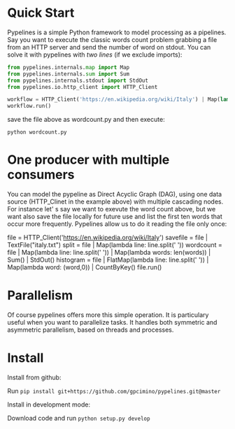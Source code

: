 Quick Start
===========

Pypelines is a simple Python framework to model processing as a pipelines. 
Say you want to execute the classic words count problem grabbing a file from an HTTP server and send the number of word on stdout. 
You can solve it with pypelines with *two lines* (if we exclude imports):


```python
from pypelines.internals.map import Map
from pypelines.internals.sum import Sum
from pypelines.internals.stdout import StdOut
from pypelines.io.http_client import HTTP_Client

workflow = HTTP_Client('https://en.wikipedia.org/wiki/Italy') | Map(lambda line: line.split(' ')) | Map(lambda words: len(words))  | Sum() | StdOut()
workflow.run()
```

save the file above as wordcount.py and then execute:

`python wordcount.py`

One producer with multiple consumers
====================================
You can model the pypeline as Direct Acyclic Graph (DAG), using one data source (HTTP_Clinet in the example above) with multiple cascading nodes.
For instance let' s say we want to exevute the word count above, but we want also save the file locally for future use and list the first ten words that occur more frequently.
Pypelines allow us to do it reading the file only once:

file = HTTP_Client('https://en.wikipedia.org/wiki/Italy')
savefile = file | TextFile("italy.txt")
split = file | Map(lambda line: line.split(' '))
wordcount = file | Map(lambda line: line.split(' ')) | Map(lambda words: len(words))  | Sum() | StdOut()
histogram = file | FlatMap(lambda line: line.split(' ')) |  Map(lambda word: (word,0)) | CountByKey()
file.run()


Parallelism
===========
Of course pypelines offers more this simple operation. 
It is particulary useful when you want to parallelize tasks. 
It handles both symmetric and asymmetric parallelism, based on threads and processes.




Install
========

Install from github:

Run `pip install git+https://github.com/gpcimino/pypelines.git@master`

Install in development mode:

Download code and run `python setup.py develop`

